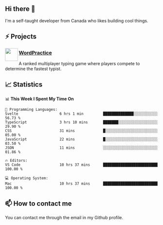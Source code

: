<h2>Hi there 👋</h2>

<p>I'm a self-taught developer from Canada who likes building cool things.</p>

<h2>⚡ Projects</h2>

<img align="left" src="https://i.imgur.com/6RT8VFO.png" width="42" height="42" />
<h3><a target="_blank" href="https://wordpractice.io/">WordPractice</a></h3>
<p>A ranked multiplayer typing game where players compete to determine the fastest typist.</p>

<h2>📈 Statistics</h2>

<!--START_SECTION:waka-->
📊 **This Week I Spent My Time On** 

```text
💬 Programming Languages: 
Svelte                   6 hrs 1 min         ██████████████░░░░░░░░░░░   56.73 % 
TypeScript               3 hrs 10 mins       ███████░░░░░░░░░░░░░░░░░░   29.90 % 
CSS                      31 mins             █░░░░░░░░░░░░░░░░░░░░░░░░   05.00 % 
JavaScript               22 mins             █░░░░░░░░░░░░░░░░░░░░░░░░   03.50 % 
JSON                     11 mins             ░░░░░░░░░░░░░░░░░░░░░░░░░   01.86 % 

🔥 Editors: 
VS Code                  10 hrs 37 mins      █████████████████████████   100.00 % 

💻 Operating System: 
Mac                      10 hrs 37 mins      █████████████████████████   100.00 % 
```


<!--END_SECTION:waka-->

<h2>📫 How to contact me</h2>

You can contact me through the email in my Github profile.

